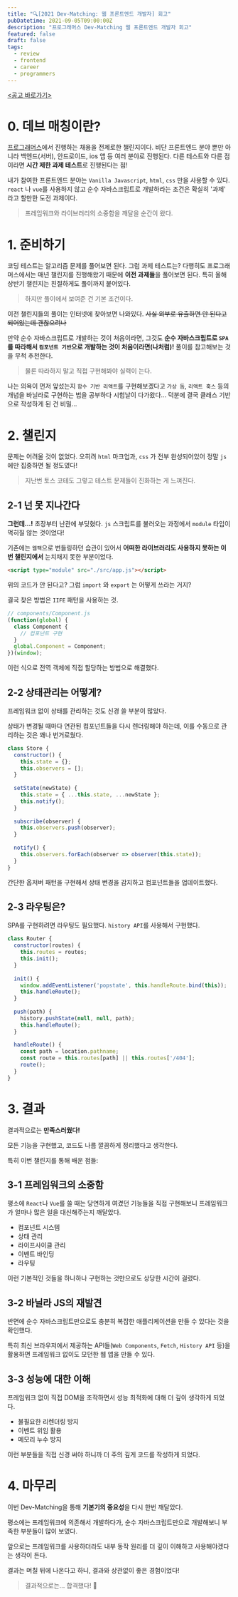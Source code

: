```yaml
---
title: "🔍[2021 Dev-Matching: 웹 프론트엔드 개발자] 회고"
pubDatetime: 2021-09-05T09:00:00Z
description: "프로그래머스 Dev-Matching 웹 프론트엔드 개발자 회고"
featured: false
draft: false
tags:
  - review
  - frontend
  - career
  - programmers
---
```


<!-- ![banner](./b_banner.png) -->

[<공고 바로가기>](https://programmers.co.kr/competitions/1582)

# 0. 데브 매칭이란?

[프로그래머스](https://programmers.co.kr/competitions)에서 진행하는 채용을 전제로한 챌린지이다.
비단 프론트엔드 분야 뿐만 아니라 백엔드(서버), 안드로이드, ios 앱 등 여러 분야로 진행된다. 다른 테스트와 다른 점이라면 **시간 제한 과제 테스트**로 진행된다는 점!

내가 참여한 프론트엔드 분야는 `Vanilla Javascript`, `html`, `css` 만을 사용할 수 있다. `react` 나 `vue`를 사용하지 않고 순수 자바스크립트로 개발하라는 조건은 확실히 '과제' 라고 할만한 도전 과제이다.

> 프레임워크와 라이브러리의 소중함을 깨달을 순간이 왔다.

# 1. 준비하기

코딩 테스트는 알고리즘 문제를 풀어보면 된다. 그럼 과제 테스트는?
다행히도 프로그래머스에서는 매년 챌린지를 진행해왔기 때문에 **이전 과제들**을 풀어보면 된다. 특히 올해 상반기 챌린지는 친절하게도 풀이까지 붙어있다.

> 하지만 풀이에서 보여준 건 기본 조건이다.

이전 챌린지들의 풀이는 인터넷에 찾아보면 나와있다.
~~사실 외부로 유출하면 안 된다고 되어있는데 괜찮으려나~~

만약 순수 자바스크립트로 개발하는 것이 처음이라면, 그것도 **순수 자바스크립트로 `SPA` 를 따라해서 `컴포넌트 기반`으로 개발하는 것이 처음이라면(나처럼)!** 풀이를 참고해보는 것을 무척 추천한다.

> 물론 따라하지 말고 직접 구현해봐야 실력이 는다.

나는 의욕이 먼저 앞섰는지 `함수 기반 리액트`를 구현해보겠다고 `가상 돔`, `리액트 훅스` 등의 개념을 바닐라로 구현하는 법을 공부하다 시험날이 다가왔다... 덕분에 결국 클래스 기반으로 작성하게 된 건 비밀...

# 2. 챌린지

문제는 어려울 것이 없었다. 오히려 `html` 마크업과, `css` 가 전부 완성되어있어 정말 `js`에만 집중하면 될 정도였다!

> 지난번 토스 코테도 그렇고 테스트 문제들이 진화하는 게 느껴진다.

## 2-1 넌 못 지나간다

**그런데...!** 초장부터 난관에 부딪혔다. `js` 스크립트를 불러오는 과정에서 `module` 타입이 먹히질 않는 것이었다!

기존에는 `웹팩`으로 번들링하던 습관이 있어서 **어떠한 라이브러리도 사용하지 못하는 이번 챌린지에서** 눈치채지 못한 부분이었다.

```html
<script type="module" src="./src/app.js"></script>
```

위의 코드가 안 된다고? 그럼 `import` 와 `export` 는 어떻게 쓰라는 거지?

결국 찾은 방법은 `IIFE` 패턴을 사용하는 것.

```js
// components/Component.js
(function(global) {
  class Component {
    // 컴포넌트 구현
  }
  global.Component = Component;
})(window);
```

이런 식으로 전역 객체에 직접 할당하는 방법으로 해결했다.

## 2-2 상태관리는 어떻게?

프레임워크 없이 상태를 관리하는 것도 신경 쓸 부분이 많았다.

상태가 변경될 때마다 연관된 컴포넌트들을 다시 렌더링해야 하는데, 이를 수동으로 관리하는 것은 꽤나 번거로웠다.

```js
class Store {
  constructor() {
    this.state = {};
    this.observers = [];
  }
  
  setState(newState) {
    this.state = { ...this.state, ...newState };
    this.notify();
  }
  
  subscribe(observer) {
    this.observers.push(observer);
  }
  
  notify() {
    this.observers.forEach(observer => observer(this.state));
  }
}
```

간단한 옵저버 패턴을 구현해서 상태 변경을 감지하고 컴포넌트들을 업데이트했다.

## 2-3 라우팅은?

SPA를 구현하려면 라우팅도 필요했다. `history API`를 사용해서 구현했다.

```js
class Router {
  constructor(routes) {
    this.routes = routes;
    this.init();
  }
  
  init() {
    window.addEventListener('popstate', this.handleRoute.bind(this));
    this.handleRoute();
  }
  
  push(path) {
    history.pushState(null, null, path);
    this.handleRoute();
  }
  
  handleRoute() {
    const path = location.pathname;
    const route = this.routes[path] || this.routes['/404'];
    route();
  }
}
```

# 3. 결과

결과적으로는 **만족스러웠다!** 

모든 기능을 구현했고, 코드도 나름 깔끔하게 정리했다고 생각한다.

특히 이번 챌린지를 통해 배운 점들:

## 3-1 프레임워크의 소중함

평소에 `React`나 `Vue`를 쓸 때는 당연하게 여겼던 기능들을 직접 구현해보니 프레임워크가 얼마나 많은 일을 대신해주는지 깨달았다.

- 컴포넌트 시스템
- 상태 관리
- 라이프사이클 관리
- 이벤트 바인딩
- 라우팅

이런 기본적인 것들을 하나하나 구현하는 것만으로도 상당한 시간이 걸렸다.

## 3-2 바닐라 JS의 재발견

반면에 순수 자바스크립트만으로도 충분히 복잡한 애플리케이션을 만들 수 있다는 것을 확인했다.

특히 최신 브라우저에서 제공하는 API들(`Web Components`, `Fetch`, `History API` 등)을 활용하면 프레임워크 없이도 모던한 웹 앱을 만들 수 있다.

## 3-3 성능에 대한 이해

프레임워크 없이 직접 DOM을 조작하면서 성능 최적화에 대해 더 깊이 생각하게 되었다.

- 불필요한 리렌더링 방지
- 이벤트 위임 활용
- 메모리 누수 방지

이런 부분들을 직접 신경 써야 하니까 더 주의 깊게 코드를 작성하게 되었다.

# 4. 마무리

이번 Dev-Matching을 통해 **기본기의 중요성**을 다시 한번 깨달았다.

평소에는 프레임워크에 의존해서 개발하다가, 순수 자바스크립트만으로 개발해보니 부족한 부분들이 많이 보였다.

앞으로는 프레임워크를 사용하더라도 내부 동작 원리를 더 깊이 이해하고 사용해야겠다는 생각이 든다.

결과는 며칠 뒤에 나온다고 하니, 결과와 상관없이 좋은 경험이었다!

> 결과적으로는... 합격했다! 🎉